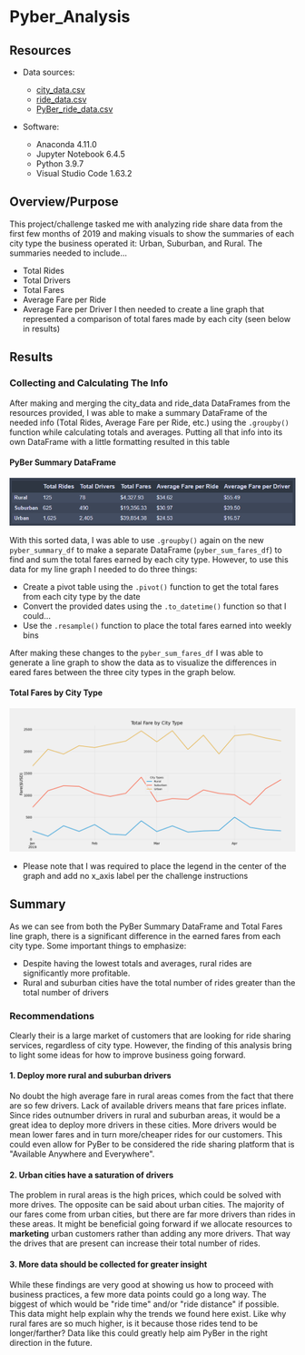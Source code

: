 # Pyber_Analysis

## Resources
* Data sources: 
    * [city_data.csv](Resources/city_data.csv)
    * [ride_data.csv](Resources/ride_data.csv)
    * [PyBer_ride_data.csv](Resources/PyBer_ride_data.csv)

* Software: 
    * Anaconda 4.11.0
    * Jupyter Notebook 6.4.5 
    * Python 3.9.7
    * Visual Studio Code 1.63.2

## Overview/Purpose
This project/challenge tasked me with analyzing ride share data from the first few months of 2019 and making visuals to show the summaries of each city type the business operated it: Urban, Suburban, and Rural. The summaries needed to include... 
*   Total Rides
*   Total Drivers
*   Total Fares
*   Average Fare per Ride
*   Average Fare per Driver
I then needed to create a line graph that represented a comparison of total fares made by each city (seen below in results)

## Results
### Collecting and Calculating The Info

After making and merging the city_data and ride_data DataFrames from the resources provided, I was able to make a summary DataFrame of the needed info (Total Rides, Average Fare per Ride, etc.) using the `.groupby()` function while calculating totals and averages. Putting all that info into its own DataFrame with a little formatting resulted in this table

#### PyBer Summary DataFrame
![](Analysis/PyBer_summary_df.png)

With this sorted data, I was able to use `.groupby()` again on the new `pyber_summary_df` to make a separate DataFrame (`pyber_sum_fares_df`) to find and sum the total fares earned by each city type. However, to use this data for my line graph I needed to do three things:
*   Create a pivot table using the `.pivot()` function to get the total fares from each city type by the date
*   Convert the provided dates using the `.to_datetime()` function so that I could...
*   Use the `.resample()` function to place the total fares earned into weekly bins

After making these changes to the `pyber_sum_fares_df` I was able to generate a line graph to show the data as to visualize the differences in eared fares between the three city types in the graph below.

#### Total Fares by City Type
![](Analysis/PyBer_fare_summary.png)
*   Please note that I was required to place the legend in the center of the graph and add no x_axis label per the challenge instructions

## Summary

As we can see from both the PyBer Summary DataFrame and Total Fares line graph, there is a significant difference in the earned fares from each city type. Some important things to emphasize:
*   Despite having the lowest totals and averages, rural rides are significantly more profitable.
*   Rural and suburban cities have the total number of rides greater than the total number of drivers

### Recommendations
Clearly their is a large market of customers that are looking for ride sharing services, regardless of city type. However, the finding of this analysis bring to light some ideas for how to improve business going forward.

#### 1. Deploy more rural and suburban drivers
No doubt the high average fare in rural areas comes from the fact that there are so few drivers. Lack of available drivers means that fare prices inflate. Since rides outnumber drivers in rural and suburban areas, it would be a great idea to deploy more drivers in these cities. More drivers would be mean lower fares and in turn more/cheaper rides for our customers. This could even allow for PyBer to be considered the ride sharing platform that is "Available Anywhere and Everywhere".

#### 2. Urban cities have a saturation of drivers
The problem in rural areas is the high prices, which could be solved with more drives. The opposite can be said about urban cities. The majority of our fares come from urban cities, but there are far more drivers than rides in these areas. It might be beneficial going forward if we allocate resources to **marketing** urban customers rather than adding any more drivers. That way the drives that are present can increase their total number of rides.

#### 3. More data should be collected for greater insight
While these findings are very good at showing us how to proceed with business practices, a few more data points could go a long way. The biggest of which would be "ride time" and/or "ride distance" if possible. This data might help explain why the trends we found here exist. Like why rural fares are so much higher, is it because those rides tend to be longer/farther? Data like this could greatly help aim PyBer in the right direction in the future.